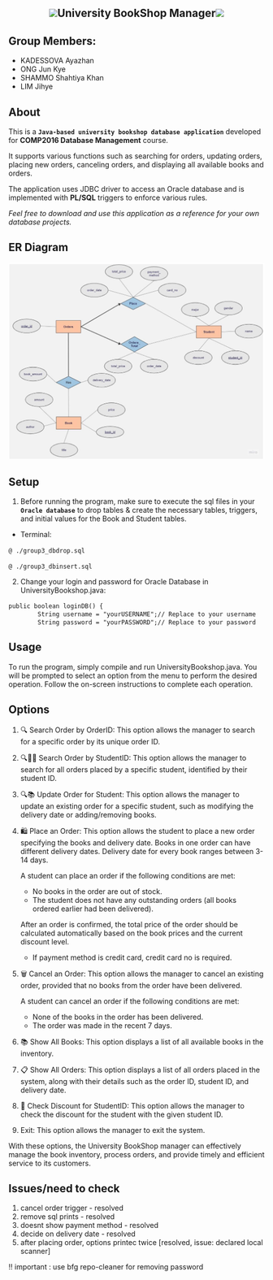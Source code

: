 <h2 align="center">
 <img src="https://media.giphy.com/media/3hoLIVAJYkz6T0Ichp/giphy.gif" width="70">University BookShop Manager<img src="https://media.giphy.com/media/3hoLIVAJYkz6T0Ichp/giphy.gif" width="70">
</h2>

## Group Members:

- KADESSOVA Ayazhan 
- ONG Jun Kye
- SHAMMO Shahtiya Khan
- LIM Jihye

## About

This is a **`Java-based university bookshop database application`** developed for **COMP2016 Database Management** course.

It supports various functions such as searching for orders, updating orders, placing new orders, canceling orders, and displaying all available books and orders.

The application uses JDBC driver to access an Oracle database and is implemented with **PL/SQL** triggers to enforce various rules.

_Feel free to download and use this application as a reference for your own database projects._

## ER Diagram

<p align="center">
  <img src="ER_diagram.png" width="800" title="ER Diagram">
</p>

## Setup

1. Before running the program, make sure to execute the sql files in your **`Oracle database`** to drop tables & create the necessary tables, triggers, and initial values for the Book and Student tables.

- Terminal:

`@ ./group3_dbdrop.sql`

`@ ./group3_dbinsert.sql`

2. Change your login and password for Oracle Database in UniversityBookshop.java:

```
public boolean loginDB() {
		String username = "yourUSERNAME";// Replace to your username
		String password = "yourPASSWORD";// Replace to your password
```

## Usage

To run the program, simply compile and run UniversityBookshop.java. You will be prompted to select an option from the menu to perform the desired operation. Follow the on-screen instructions to complete each operation.

## Options

1. 🔍 Search Order by OrderID: This option allows the manager to search for a specific order by its unique order ID.

2. 🔍👩‍💻 Search Order by StudentID: This option allows the manager to search for all orders placed by a specific student, identified by their student ID.

3. 🔍📚 Update Order for Student: This option allows the manager to update an existing order for a specific student, such as modifying the delivery date or adding/removing books.

4. 🛍️ Place an Order: This option allows the student to place a new order specifying the books and delivery date. Books in one order can have different delivery dates. Delivery date for every book ranges between 3-14 days.

   A student can place an order if the following conditions are met:

   - No books in the order are out of stock.
   - The student does not have any outstanding orders (all books ordered earlier had been delivered).

   After an order is confirmed, the total price of the order should be calculated automatically based on the book prices and the current discount level.

   - If payment method is credit card, credit card no is required.

5. 🗑️ Cancel an Order: This option allows the manager to cancel an existing order, provided that no books from the order have been delivered.

   A student can cancel an order if the following conditions are met:

   - None of the books in the order has been delivered.
   - The order was made in the recent 7 days.

6. 📚 Show All Books: This option displays a list of all available books in the inventory.

7. 📋 Show All Orders: This option displays a list of all orders placed in the system, along with their details such as the order ID, student ID, and delivery date.

8. 🎁 Check Discount for StudentID: This option allows the manager to check the discount for the student with the given student ID.

9. Exit: This option allows the manager to exit the system.

With these options, the University BookShop manager can effectively manage the book inventory, process orders, and provide timely and efficient service to its customers.

## Issues/need to check

1. cancel order trigger - resolved
2. remove sql prints - resolved
3. doesnt show payment method - resolved
4. decide on delivery date - resolved
5. after placing order, options printec twice [resolved, issue: declared local scanner]

!! important : use bfg repo-cleaner for removing password
